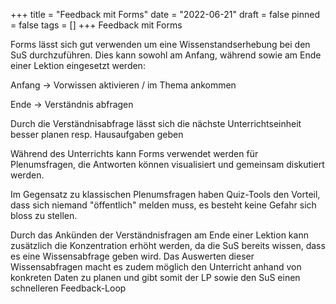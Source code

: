 +++
title = "Feedback mit Forms"
date = "2022-06-21"
draft = false
pinned = false
tags = []
+++
Feedback mit Forms

Forms lässt sich gut verwenden um eine Wissenstandserhebung bei den SuS durchzuführen. Dies kann sowohl am Anfang, während sowie am Ende einer Lektion eingesetzt werden:

Anfang → Vorwissen aktivieren / im Thema ankommen

Ende → Verständnis abfragen

Durch die Verständnisabfrage lässt sich die nächste Unterrichtseinheit besser planen resp. Hausaufgaben geben

Während des Unterrichts kann Forms verwendet werden für Plenumsfragen, die Antworten können visualisiert und gemeinsam diskutiert werden. 

Im Gegensatz zu klassischen Plenumsfragen haben Quiz-Tools den Vorteil, dass sich niemand "öffentlich" melden muss, es besteht keine Gefahr sich bloss zu stellen. 

Durch das Ankünden der Verständnisfragen am Ende einer Lektion kann zusätzlich die Konzentration erhöht werden, da die SuS bereits wissen, dass es eine Wissensabfrage geben wird. Das Auswerten dieser Wissensabfragen macht es zudem möglich den Unterricht anhand von konkreten Daten zu planen und gibt somit der LP sowie den SuS einen schnelleren Feedback-Loop